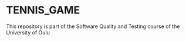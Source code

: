# TENNIS_GAME
This repository is part of the Software Quality and Testing course of the University of Oulu